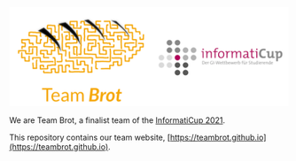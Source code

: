 [![](assets/images/brot-icup.png)](https://teambrot.github.io/)

We are Team Brot, a finalist team of the [InformatiCup 2021](https://github.com/InformatiCup/InformatiCup2021).

This repository contains our team website, [https://teambrot.github.io](https://teambrot.github.io).
